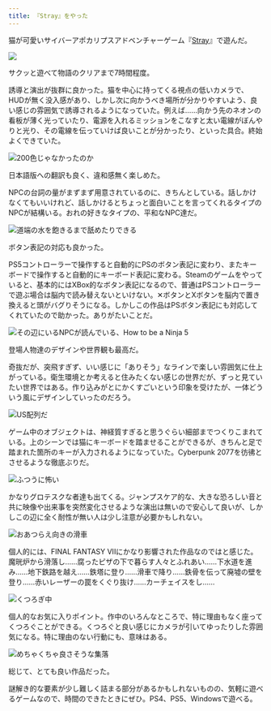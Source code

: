```yaml
---
title: 『Stray』をやった
---
```

猫が可愛いサイバーアポカリプスアドベンチャーゲーム『[Stray](https://store.steampowered.com/app/1332010/Stray/?l=japanese)』で遊んだ。

![](https://lh6.googleusercontent.com/vNzdgVJ4ctvkPrdthCtWn-aoTBthv3WkGMvhEu05Gx0YOmdNng8Zpzt5W3IudnuSvjEsd8-z5Gn2amYb9WhN0MUJZ_yGo8sd1vOqGOsCnf-0unw_eFeIxJ9FAnncdcypeNnp6_StP-OPSRLcDqcdGUQ9lDfvV5K3N-gFkO2H3hFV2ERhBCOVJO-XxA)

サクッと遊べて物語のクリアまで7時間程度。

誘導と演出が抜群に良かった。猫を中心に持ってくる視点の低いカメラで、HUDが無く没入感があり、しかし次に向かうべき場所が分かりやすいよう、良い感じの雰囲気で誘導されるようになっていた。例えば……向かう先のネオンの看板が薄く光っていたり、電源を入れるミッションをこなすと太い電線がぼんやりと光り、その電線を伝っていけば良いことが分かったり、といった具合。終始よくできていた。

![](https://lh4.googleusercontent.com/A57VHad6Ftml3BKED4m2eOy83KGhs9kcnau7wb16oeD9VevTbB_5k_dF3BKyishUWPZPFlVgyWce608Ad51RMcyKgp5mZyLzC2ETp3qk2NbJ03w0I89wM3tqbVs7NSRfLxVDKczMq13BAFtroarCP3ypY0ny7kQXl8_VdMshUkhyofMVtURxe2dq4Q "200色じゃなかったのか")

日本語版への翻訳も良く、違和感無く楽しめた。

NPCの台詞の量がまずまず用意されているのに、きちんとしている。話しかけなくてもいいけれど、話しかけるとちょっと面白いことを言ってくれるタイプのNPCが結構いる。おれの好きなタイプの、平和なNPC達だ。

![](https://lh3.googleusercontent.com/Wd0pA-nxQE1tgPLn2OhODxNf_CdzD2FXIcBvfxt947eJ3sQP6-3PeKdziH-McrKYP7rp3vkZi6Nbkuv_mtJRrS6SqYtd387eszPOJRnaTay8OwqtyYOftcjzoaHkIMYavM7rnswhkdmVcj33sOwM85F-o_X78Xxh-t227AUnclqSGCQBDfB6zNUnFw "道端の水を飽きるまで舐めたりできる")

ボタン表記の対応も良かった。

PS5コントローラーで操作すると自動的にPSのボタン表記に変わり、またキーボードで操作すると自動的にキーボード表記に変わる。Steamのゲームをやっていると、基本的にはXBox的なボタン表記になるので、普通はPSコントローラーで遊ぶ場合は脳内で読み替えないといけない。✕ボタンとXボタンを脳内で置き換えると頭がバグりそうになる。しかしこの作品はPSボタン表記にも対応してくれていたので助かった。ありがたいことだ。

![](https://lh3.googleusercontent.com/VEGlJQRcaUp9ABHLCENpqfk38iraGCXMM-gTzDw9MToxKDGJNifpTsZnuhc35YNsivbCw4VCJUx7rq4ePmDZdB9N2vF121eEqRXo62vwHeQeFeHMWpxutsKdRJUBb9M2DG2NJrqk-yjsPPfbUnBvBzHRJlgh_HJI52xSaJIRcGHxOIsCOrBjjquUXA "その辺にいるNPCが読んでいる、How to be a Ninja 5")

登場人物達のデザインや世界観も最高だ。

奇抜だが、突飛すぎず、いい感じに「ありそう」なラインで楽しい雰囲気に仕上がっている。衛生環境とか考えると住みたくない感じの世界だが、ずっと見ていたい世界ではある。作り込みがとにかくすごいという印象を受けたが、一体どういう風にデザインしていったのだろう。

![](https://lh4.googleusercontent.com/V5UoCj9ZbUw0u3RT8xvpDi3ooON6FYkGBix7fYsBE0XwZlCZSXY0tV3j-eHPm8cryR81DSt1JHiJpucpT9rqz4DyYDbpAAyqj5Prtbu5R5CWI0G5SziH2A91dezhJNsPhx8riYJ10E1yBsl0x9QENHCgFOjJwJkd-oXZrNoYrubJu83dh6fAdJreog "US配列だ")

ゲーム中のオブジェクトは、神経質すぎると思うぐらい細部までつくりこまれている。上のシーンでは猫にキーボードを踏ませることができるが、きちんと足で踏まれた箇所のキーが入力されるようになっていた。Cyberpunk 2077を彷彿とさせるような徹底ぶりだ。

![](https://lh6.googleusercontent.com/_Od3aJQq9wUlyHjnn7rXt06XaMAmUyBrRaF36eEpPW6SUIlkqm-SBI8xC45lwpXZ8xp5iHD6MdBoMLN3bfDABvlzZy0giUNA_UfcT3e9jpnX08gvR8h1MG-42dlN4bVzfheSDL5Be0R5iHTMiFgl5wIeVYzlEojyVgcHGrRgwuOPUPseW8CI7dr5kA "ふつうに怖い")

かなりグロテスクな者達も出てくる。ジャンプスケア的な、大きな恐ろしい音と共に映像や出来事を突然変化させるような演出は無いので安心して良いが、しかしこの辺に全く耐性が無い人は少し注意が必要かもしれない。

![](https://lh4.googleusercontent.com/gmPHfQklpQuGpqwpK2o5m2a9oNqsvbb5WruW1hTQGl16XxF8UefmKouznMdBUKoKOYK4agP02ibARqqfyp4gZH_g5kOSVCn1KRdCmcLx_OcUo1YAigcpuDaeu_W8UxvZK9biHRB-Kq3L6r7NtVfF4gkoZU1uyO3r4Z84NxuruObBWpYtKyza7XByTA "おあつらえ向きの滑車")

個人的には、FINAL FANTASY VIIにかなり影響された作品なのではと感じた。魔晄炉から滑落し……腐ったピザの下で暮らす人々とふれあい……下水道を進み……地下鉄路を越え……鉄塔に登り……滑車で降り……鉄骨を伝って廃墟の壁を登り……赤いレーザーの罠をくぐり抜け……カーチェイスをし……

![](https://lh3.googleusercontent.com/Y_lUUTzBxAzoZxEAKAZW5UbhgAmXPr34QjYmlvYrRGpOMx-E7mOpJTRF0Ik12SUIA5_OtvOq_q0lD9GXEV3AOtf3JSu-E2KZOKzQt2iYxj-66hpN-Oi6IEdy55xE5wMlvIsztAgYXMsGi5PWBD7jw7Xl1numtWqaRgg-NlJUoYhEXjj-vJMky445zQ "くつろぎ中")

個人的なお気に入りポイント。作中のいろんなところで、特に理由もなく座ってくつろぐことができる。くつろぐと良い感じにカメラが引いてゆったりした雰囲気になる。特に理由のない行動にも、意味はある。

![](https://lh4.googleusercontent.com/pjvH3g3mdVDibNOhpEFMPju8AxmjGsZUTbQ4dLYYa1LR5R4T8xF0rMvCvtYef0AE6e6Ov_jTzh3sKh8zTGbXnNKJQ8WcwAaqSHtUC5p-1E61W3aDR8GOdWgm7oCUaXOHlSYL2II06Tg0faxBaipt8pHFcukjQA7i0q9P90ibtAkJPQCoqF432XI25w "めちゃくちゃ良さそうな集落")

総じて、とても良い作品だった。

謎解き的な要素が少し難しく詰まる部分があるかもしれないものの、気軽に遊べるゲームなので、時間のできたときにぜひ。PS4、PS5、Windowsで遊べる。
